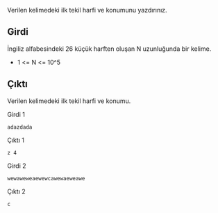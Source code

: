 Verilen kelimedeki ilk tekil harfi ve konumunu yazdırınız.

## Girdi

İngiliz alfabesindeki 26 küçük harften oluşan N uzunluğunda bir kelime. 

- 1 <= N <= 10^5 

## Çıktı
Verilen kelimedeki ilk tekil harfi ve konumu.

Girdi 1
```
adazdada
```

Çıktı 1
```
z 4
```


Girdi 2
```
wewaweweaewewcawewaeweawe
```

Çıktı 2
```
c 
```